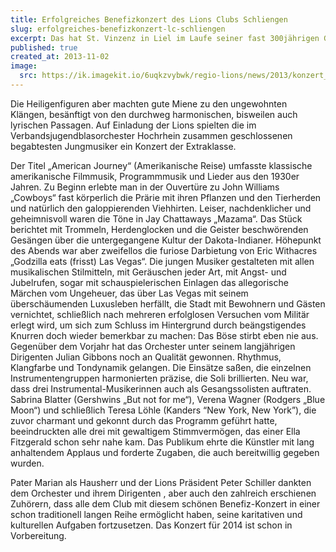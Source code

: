 ```yaml
---
title: Erfolgreiches Benefizkonzert des Lions Clubs Schliengen
slug: erfolgreiches-benefizkonzert-lc-schliengen
excerpt: Das hat St. Vinzenz in Liel im Laufe seiner fast 300jährigen Geschichte bestimmt noch nicht erlebt. 50 junge Musiker erzeugten mit Blasinstrumenten und Perkussion einen Lärm, der Tote hätte aufwecken können.
published: true
created_at: 2013-11-02
image:
  src: https://ik.imagekit.io/6uqkzvybwk/regio-lions/news/2013/konzert_schliengen.jpeg?updatedAt=1707158902044
---
```


Die Heiligenfiguren aber machten gute Miene zu den ungewohnten Klängen, besänftigt von den durchweg harmonischen, bisweilen auch lyrischen Passagen. Auf Einladung der Lions spielten die im Verbandsjugendblasorchester Hochrhein zusammen geschlossenen begabtesten Jungmusiker ein Konzert der Extraklasse.

Der Titel „American Journey“ (Amerikanische Reise) umfasste klassische amerikanische Filmmusik, Programmmusik und Lieder aus den 1930er Jahren. Zu Beginn erlebte man in der Ouvertüre zu John Williams „Cowboys“ fast körperlich die Prärie mit ihren Pflanzen und den Tierherden und natürlich den galoppierenden Viehhirten. Leiser, nachdenklicher und geheimnisvoll waren die Töne in Jay Chattaways „Mazama“. Das Stück berichtet mit Trommeln, Herdenglocken und die Geister beschwörenden Gesängen über die untergegangene Kultur der Dakota-Indianer. Höhepunkt des Abends war aber zweifellos die furiose Darbietung von Eric Withacres „Godzilla eats (frisst) Las Vegas“. Die jungen Musiker gestalteten mit allen musikalischen Stilmitteln, mit Geräuschen jeder Art, mit Angst- und Jubelrufen, sogar mit schauspielerischen Einlagen das allegorische Märchen vom Ungeheuer, das über Las Vegas mit seinem überschäumenden Luxusleben herfällt, die Stadt mit Bewohnern und Gästen vernichtet, schließlich nach mehreren erfolglosen Versuchen vom Militär erlegt wird, um sich zum Schluss im Hintergrund durch beängstigendes Knurren doch wieder bemerkbar zu machen: Das Böse stirbt eben nie aus. Gegenüber dem Vorjahr hat das Orchester unter seinem langjährigen Dirigenten Julian Gibbons noch an Qualität gewonnen. Rhythmus, Klangfarbe und Tondynamik gelangen. Die Einsätze saßen, die einzelnen Instrumentengruppen harmonierten präzise, die Soli brillierten. Neu war, dass drei Instrumental-Musikerinnen auch als Gesangssolisten auftraten. Sabrina Blatter (Gershwins „But not for me“), Verena Wagner (Rodgers „Blue Moon“) und schließlich Teresa Löhle (Kanders “New York, New York”), die zuvor charmant und gekonnt durch das Programm geführt hatte, beeindruckten alle drei mit gewaltigem Stimmvermögen, das einer Ella Fitzgerald schon sehr nahe kam. Das Publikum ehrte die Künstler mit lang anhaltendem Applaus und forderte Zugaben, die auch bereitwillig gegeben wurden.

Pater Marian als Hausherr und der Lions Präsident Peter Schiller dankten dem Orchester und ihrem Dirigenten , aber auch den zahlreich erschienen Zuhörern, dass alle dem Club mit diesem schönen Benefiz-Konzert in einer schon traditionell langen Reihe ermöglicht haben, seine karitativen und kulturellen Aufgaben fortzusetzen. Das Konzert für 2014 ist schon in Vorbereitung.
